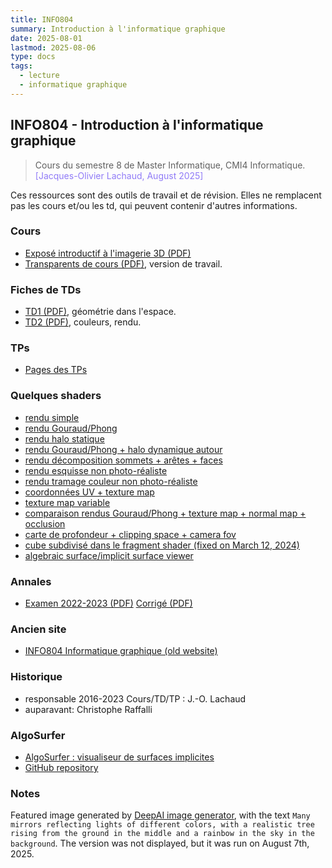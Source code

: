 ```yaml
---
title: INFO804
summary: Introduction à l'informatique graphique
date: 2025-08-01
lastmod: 2025-08-06
type: docs
tags:
  - lecture
  - informatique graphique
---
```


## INFO804 - Introduction à l'informatique graphique

> Cours du semestre 8 de Master Informatique, CMI4 Informatique.
> <a style="color:#907bf7;">[Jacques-Olivier Lachaud, August 2025]</a>

Ces ressources sont des outils de travail et de révision. Elles ne
remplacent pas les cours et/ou les td, qui peuvent contenir d'autres
informations.

### Cours

* [Exposé introductif à l'imagerie 3D (PDF)](Cours/introduction.pdf)
* [Transparents de cours (PDF)](Cours/expose.pdf), version de travail.

### Fiches de TDs

* [TD1 (PDF)](TDs/td-geometrie.pdf), géométrie dans l'espace.
* [TD2 (PDF)](TDs/td-rendu.pdf), couleurs, rendu.

### TPs

* [Pages des TPs](Tests/html)

### Quelques shaders 

* [rendu simple](Tests/WebGL/shaders-basic.html)
* [rendu Gouraud/Phong](Tests/WebGL/shaders-gouraud-phong-interpolation.html)
* [rendu halo statique](Tests/WebGL/shaders-halo.html)
* [rendu Gouraud/Phong + halo dynamique autour](Tests/WebGL/shaders-halo-shape.html)
* [rendu décomposition sommets + arêtes + faces](Tests/WebGL/shaders-edges.html)
* [rendu esquisse non photo-réaliste](Tests/WebGL/shaders-drawing.html)
* [rendu tramage couleur non photo-réaliste](Tests/WebGL/shaders-color-drawing.html)
* [coordonnées UV + texture map](Tests/WebGL/shaders-texture-map.html)
* [texture map variable](Tests/WebGL/shaders-texture.html)
* [comparaison rendus Gouraud/Phong + texture map + normal map + occlusion](Tests/WebGL/shaders-full.html)
* [carte de profondeur + clipping space + camera fov](Tests/WebGL/shaders-depth.html)
* [cube subdivisé dans le fragment shader (fixed on March 12, 2024)](Tests/WebGL/shaders-cube-2.html)
* [algebraic surface/implicit surface viewer](Tests/WebGL/shaders-implicit-surface-viewer.html)

### Annales

* [Examen 2022-2023 (PDF)](Examens/examen-2022-2023.pdf) [Corrigé (PDF)](Examens/examen-sol-2022-2023.pdf)


### Ancien site

* [INFO804 Informatique graphique (old website)](http://os-vps418.infomaniak.ch:1250/mediawiki/index.php/INFO804_:_Introduction_à_l%27Informatique_Graphique)


### Historique

* responsable 2016-2023 Cours/TD/TP : J.-O. Lachaud
* auparavant: Christophe Raffalli

### AlgoSurfer

* [AlgoSurfer : visualiseur de surfaces implicites](https://jacquesolivierlachaud.github.io/AlgoSurfer)
* [GitHub repository](https://github.com/JacquesOlivierLachaud/AlgoSurfer)

### Notes

Featured image generated by [DeepAI image
generator](https://deepai.org/machine-learning-model/text2img), with
the text `Many mirrors reflecting lights of different colors, with a
realistic tree rising from the ground in the middle and a rainbow in
the sky in the background`. The version was not displayed, but it was
run on August 7th, 2025.